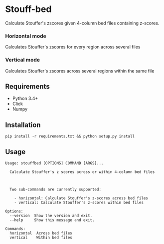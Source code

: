 Stouff-bed
==========

Calculate Stouffer's zscores given 4-column bed files containing z-scores.

### Horizontal mode

Calculates Stouffer's zscores for every region across several files

### Vertical mode

Calculates Stouffer's zscores across several regions within the same file

## Requirements

* Python 3.4+
* Click 
* Numpy
 
## Installation

`pip install -r requirements.txt && python setup.py install` 

## Usage

```
Usage: stouffbed [OPTIONS] COMMAND [ARGS]...

  Calculate Stouffer's z scores across or within 4-column bed files



  Two sub-commands are currently supported:

    - horizontal: Calculate Stouffer's z-scores across bed files
    - vertical: Calculate Stouffer's z-scores within bed files

Options:
  --version  Show the version and exit.
  --help     Show this message and exit.

Commands:
  horizontal  Across bed files
  vertical    Within bed files
```


